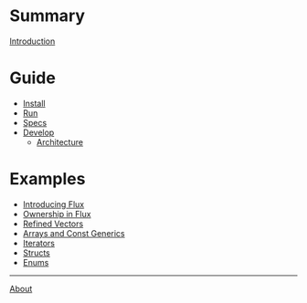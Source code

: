# Summary

[Introduction](README.md)

# Guide

- [Install](guide/install.md)
- [Run](guide/run.md)
- [Specs](guide/specs.md)
- [Develop](dev/develop.md)
  - [Architecture](dev/architecture.md)

# Examples

- [Introducing Flux](blog/01-introducing-flux.md)
- [Ownership in Flux](blog/02-ownership.md)
- [Refined Vectors](blog/03-vectors.md)
- [Arrays and Const Generics](blog/04-arrays.md)
- [Iterators]()
- [Structs]()
- [Enums]()

-----------

[About](about.md)
